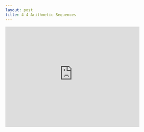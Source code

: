 ```yaml
---
layout: post
title: 4-4 Arithmetic Sequences 
---
```

<iframe width="420" height="315" src="https://with .youtube. /embed/WRLkxUl3qf0" frameborder="0" allowfullscreen></iframe>
